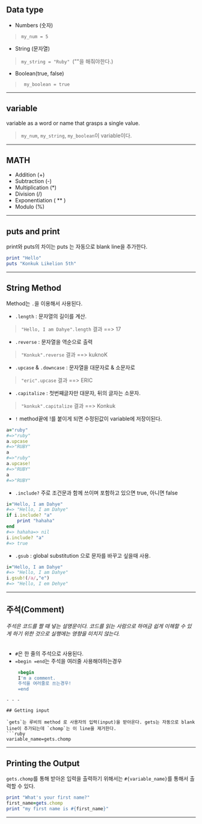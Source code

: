 ## Data type

* Numbers (숫자)
 > `my_num = 5`

* String (문자열)
 > `my_string = "Ruby" `(""을 해줘야한다.)

* Boolean(true, false) 
 >` my_boolean = true`

- - -

## variable

variable as a word or name that grasps a single value.
> `my_num`, `my_string`, `my_boolean`이 variable이다.

- - -

## MATH
* Addition (+)
* Subtraction (-)
* Multiplication (*)
* Division (/)
* Exponentiation ( ** )
* Modulo (%)
- - -

## puts and print
print와 puts의 차이는 puts 는 자동으로 blank line을 추가한다.
 ```ruby
 print "Hello"
 puts "Konkuk Likelion 5th"
 ```
- - -

## String Method
Method는 `.`을 이용해서 사용된다.
* `.length` : 문자열의 길이를 계산.
> `"Hello, I am Dahye".length`
> 결과 ==> 17

* `.reverse` : 문자열을 역순으로 출력
> `"Konkuk".reverse`
> 결과 ==> kuknoK

* `.upcase` & `.downcase` : 문자열을 대문자로 & 소문자로
> `"eric".upcase`
> 결과 ==> ERIC

* `.capitalize` : 첫번째글자만 대문자, 뒤의 글자는 소문자.
> `"konkuk".capitalize`
> 결과 ==> Konkuk

* `!` method끝에 !를 붙이게 되면 수정된값이 variable에 저장이된다.
```ruby
a="ruby"
#=>"ruby"
a.upcase
#=>"RUBY"
a
#=>"ruby"
a.upcase!
#=>"RUBY"
a
#=>"RUBY"
```

* `.include?` 주로 조건문과 함께 쓰이며 포함하고 있으면 true, 아니면 false 
```ruby
i="Hello, I am Dahye"
#=> "Hello, I am Dahye"
if i.include? "a"
	print "hahaha"
end
#=> hahaha=> nil
i.include? "a"
#=> true
```

* `.gsub` : global substitution 으로 문자를 바꾸고 싶을때 사용.
```ruby
i="Hello, I am Dahye"
#=> "Hello, I am Dahye"
i.gsub!(/a/,"e")
#=> "Hello, I em Dehye"
```
- - -

## 주석(Comment)
###### 주석은 코드를 짤 때 넣는 설명문이다. 코드를 읽는 사람으로 하여금 쉽게 이해할 수 있게 하기 위한 것으로 실행에는 영향을 미치지 않는다.
* `#`은 한 줄의 주석으로 사용된다.
* `=begin =end`는 주석을 여러줄 사용해야하는경우
  ```ruby
   =begin
   I'm a comment.
   주석을 여러줄로 쓰는경우!
   =end
  ```
 ```
- - -

## Getting input

`gets`는 루비의 method 로 사용자의 입력(input)을 받아온다. gets는 자동으로 blank line이 추가되는데 `chomp`는 이 line을 제거한다.
 ```ruby
 variable_name=gets.chomp
 ```
- - -

## Printing the Output

`gets.chomp`를 통해 받아온 입력을 출력하기 위해서는 `#{variable_name}`를 통해서 출력할 수 있다.
 ```ruby
 print "What's your first name?"
 first_name=gets.chomp
 print "my first name is #{first_name}"
 ```
- - -

